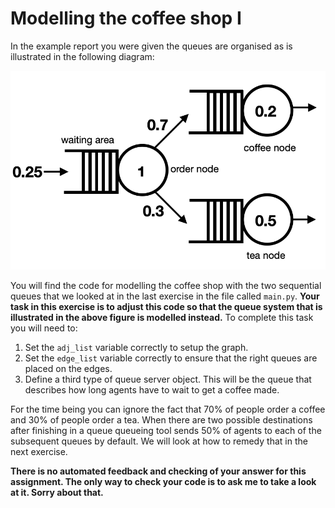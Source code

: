 # Modelling the coffee shop I

In the example report you were given the queues are organised as is illustrated in the following diagram:

![](coffee-shop.png)

You will find the code for modelling the coffee shop with the two sequential queues that we looked at in the last exercise in the file called `main.py`.  __Your task in this exercise is to adjust this code so that the queue system that is illustrated in the above figure is modelled instead.__  To complete this task you will need to:

1. Set the `adj_list` variable correctly to setup the graph.
2. Set the `edge_list` variable correctly to ensure that the right queues are placed on the edges.
3. Define a third type of queue server object.  This will be the queue that describes how long agents have to wait to get a coffee made.

For the time being you can ignore the fact that 70% of people order a coffee and 30% of people order a tea.  When there are two possible destinations after finishing in a queue queueing tool sends 50% of agents to each of the subsequent queues by default.  We will look at how to remedy that in the next exercise.

__There is no automated feedback and checking of your answer for this assignment.  The only way to check your code is to ask me to take a look at it.  Sorry about that.__
